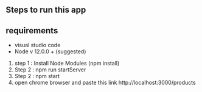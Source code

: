 ## Steps to run this app

## requirements

- visual studio code
- Node v 12.0.0 + (suggested)

1. step 1 : Install Node Modules (npm install)
2. Step 2 : npm run startServer
3. Step 2 : npm start
4. open chrome browser and paste this link http://localhost:3000/products
